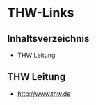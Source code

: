 # THW-Links

## Inhaltsverzeichnis

- [THW Leitung](#thw-leitung)

## THW Leitung
* <http://www.thw.de>
